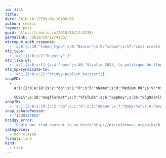 ```yaml
---
id: 4135
title: ''
date: 2018-10-12T09:04:10+00:00
author: cedric
layout: post
guid: https://cedric.io/2018/10/12/4135/
permalink: /2018/10/12/4135/
micropub_auth_response:
  - 'a:8:{s:10:"token_type";s:6:"Bearer";s:5:"scope";s:57:"post create delete update read follow mute block channels";s:2:"me";s:17:"https://cedric.io";s:9:"issued_by";s:45:"https://cedric.io/wp-json/indieauth/1.0/token";s:9:"client_id";s:25:"https://alltogethernow.io";s:9:"issued_at";i:1538668018;s:4:"user";i:1;s:13:"last_accessed";i:1539327849;}'
mf2_type:
  - 'a:1:{i:0;s:7:"h-entry";}'
mf2_like-of:
  - 'a:1:{i:0;a:11:{s:4:"name";s:46:"Vivalia 2025, la politique du flou - atomArlon";s:7:"summary";s:361:"Mais où en est-on vraiment? Que n&rsquo;a t-on pas encore écrit sur Vivalia 2025? Ce projet, né il y a maintenant plus de cinq ans semble alterner avances précipitées puis enlisements coupables &#8211; et ce à un rythme effréné &#8211; c&rsquo;est le moins que l&rsquo;on puisse dire à ce sujet! A tel point qu&rsquo;aujourd&rsquo;hui, avouons &hellip;";s:6:"author";s:16:"Matthieu Sainlez";s:8:"featured";s:68:"http://atomarlon.be/wp-content/uploads/2018/10/IMG-6827-1024x489.jpg";s:11:"publication";s:9:"atomArlon";s:9:"published";s:25:"2018-10-11T16:24:17+02:00";s:7:"updated";s:25:"2018-10-11T21:44:58+02:00";s:8:"category";a:4:{i:0;s:7:"vivalia";i:1;s:14:"soins-de-sante";i:2;s:12:"vivalia-2025";i:3;s:7:"vivalia";}s:5:"photo";a:2:{i:0;s:68:"http://atomarlon.be/wp-content/uploads/2018/10/IMG-6827-1024x489.jpg";i:1;s:59:"http://atomarlon.be/wp-content/uploads/2018/10/IMG-6827.jpg";}s:3:"url";s:78:"http://atomarlon.be/matthieusainlez/vivalia/vivalia-2025-la-politique-du-flou/";s:4:"type";s:5:"entry";}}'
mf2_mp-syndicate-to:
  - 'a:1:{i:0;s:22:"bridgy-publish_twitter";}'
snapMD:
  - |
    a:1:{i:0;a:18:{s:2:"do";s:1:"0";s:5:"nName";s:9:"Medium #0";s:9:"msgFormat";s:19:"%FULLTEXT%
    
    %URL%";s:10:"msgTFormat";s:7:"%TITLE%";s:6:"appKey";s:29:"x5g9a34l5z294i5y2q284e4g54454";s:6:"appSec";s:85:"d3h0a44e4s2b4i5u2r234m5f5b4v2l5q2a444h574347464a454x2w20374447494c484b4w2c464f5u2d4z2";s:8:"inclTags";s:1:"1";s:7:"fltrsOn";i:0;s:5:"fltrs";a:0:{}s:7:"proxyOn";i:0;s:7:"useSURL";i:0;s:1:"v";i:350;s:4:"publ";s:1:"0";s:11:"accessToken";s:65:"2353413aa5437433e5648ccf74a16119308317c52d1a24d8ed99f26add037528a";s:12:"appAppUserID";s:65:"104b21fd8da79171a6e7bf800d03b4b761204f242935e05d2d86850a6b1635f77";s:14:"appAppUserName";s:26:"Cédric Bousmanne (akyrho)";s:13:"appAppUserURL";s:26:"https://medium.com/@akyrho";s:7:"pubList";a:0:{}}}
snapTW:
  - 'a:1:{i:0;a:19:{s:2:"do";s:1:"0";s:5:"nName";s:7:"@akyrho";s:9:"msgFormat";s:26:"%TITLE%. %EXCERPT% - %URL%";s:6:"appKey";s:55:"x5g9a8325v2y475r3c4m48584n53446p423r3r5u3e356j5j3k4r2p3";s:6:"appSec";s:105:"d3h0a94o46415u594v3q5l5n5l4r4x474x4j484o473u4i5w2m4k494z2k344n306n5r3l5v2s554p4n3p3k45495c3z4v4d3m3u5w525";s:7:"fltrsOn";i:0;s:5:"fltrs";a:0:{}s:7:"proxyOn";i:0;s:7:"useSURL";i:0;s:1:"v";i:350;s:5:"twURL";s:25:"http://twitter.com/akyrho";s:11:"accessToken";s:50:"6678782-Eyg60SCeh7762DEIsYtTPD5GVeOuSN8ATMdF2Lpppe";s:14:"accessTokenSec";s:45:"PgGDCbcYLJnR5esZjY9ID72A33mUNCYnQwaQTBsojSJNa";s:5:"tw140";i:0;s:10:"riComments";s:1:"1";s:11:"riCommentsM";s:1:"1";s:12:"riCommentsAA";s:1:"1";s:8:"attchImg";s:1:"1";s:9:"wpImgSize";s:4:"full";}}'
snap_isAutoPosted:
  - "1539327850"
bridgy_error:
  - 'Could not find content in <a href="http://microformats.org/wiki/h-entry">h-entry</a> or any other element!'
categories:
  - Non classé
format: link
kind:
  - Like
---
```

